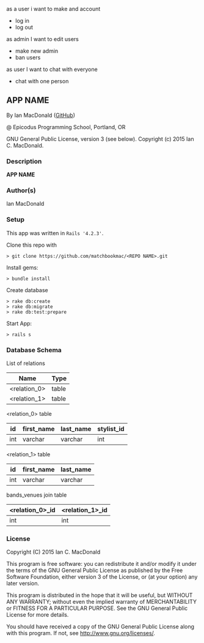 as a user i want to make and account
 - log in
 - log out

as admin I want to edit users
  - make new admin
  - ban users

as user I want to chat with everyone
  - chat with one person







## APP NAME

<a href="APP LINK IF APPLICABLE" target="#"><APP LINK NAME></a>

By Ian MacDonald (<a href="https://github.com/matchbookmac" target="#">GitHub</a>)

@ Epicodus Programming School, Portland, OR

GNU General Public License, version 3 (see below). Copyright (c) 2015 Ian C. MacDonald.

### Description

**APP NAME**

<DESCRIPTION>

### Author(s)

Ian MacDonald

### Setup

This app was written in `Rails '4.2.3'`.

Clone this repo with
```console
> git clone https://github.com/matchbookmac/<REPO NAME>.git
```

Install gems:

```console
> bundle install
```

Create database
```console
> rake db:create
> rake db:migrate
> rake db:test:prepare
```

Start App:
```console
> rails s
```

### Database Schema

List of relations

   Name     | Type  
 ---------- | -------
 <relation_0>    | table
 <relation_1>   | table

<relation_0> table

id  | first_name | last_name | stylist_id
----|------------|-----------|------------
int | varchar    | varchar   | int

<relation_1> table

id  | first_name | last_name
----|------------|-----------
int | varchar    | varchar

bands_venues join table

<relation_0>_id | <relation_1>_id
--------|---------
int     | int

### License ###
Copyright  (C)  2015  Ian C. MacDonald

This program is free software: you can redistribute it and/or modify
it under the terms of the GNU General Public License as published by
the Free Software Foundation, either version 3 of the License, or
(at your option) any later version.

This program is distributed in the hope that it will be useful,
but WITHOUT ANY WARRANTY; without even the implied warranty of
MERCHANTABILITY or FITNESS FOR A PARTICULAR PURPOSE.  See the
GNU General Public License for more details.

You should have received a copy of the GNU General Public License
along with this program.  If not, see <http://www.gnu.org/licenses/>.
